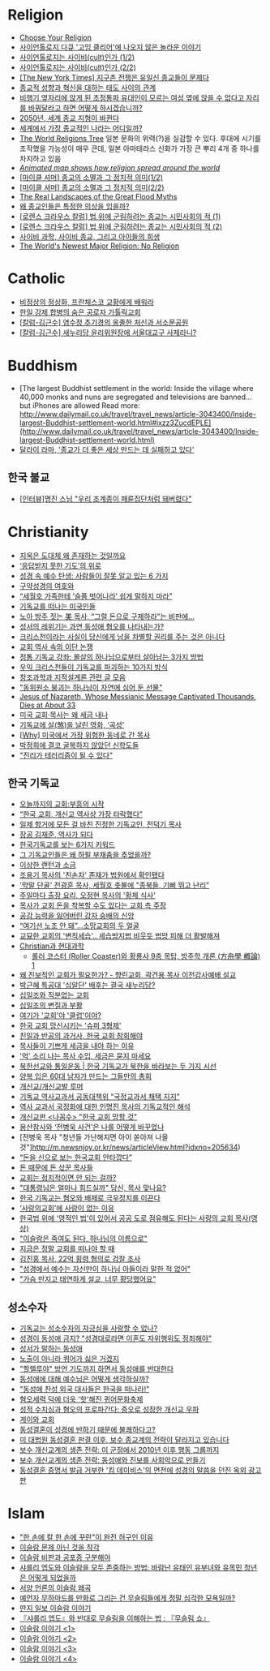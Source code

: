 Religion
========
* [Choose Your Religion](https://contemplatingtruth.wordpress.com/breaktime/religions/)
* [사이언톨로지 다큐 '고잉 클리어'에 나오지 않은 놀라운 이야기](http://www.huffingtonpost.kr/2015/04/01/story_n_6983080.html)
* [사이언톨로지는 사이비(cult)인가 (1/2)](http://newspeppermint.com/2015/04/07/m-cult1/)
* [사이언톨로지는 사이비(cult)인가 (2/2)](http://newspeppermint.com/2015/04/07/m-cult2/)
* [[The New York Times] 지구촌 전쟁은 유일신 종교들이 문제다](http://media.daum.net/series/112828//newsview?seriesId=112828&newsId=20150408000607402)
* [종교적 성향과 혁신을 대하는 태도 사이의 관계](http://newspeppermint.com/2015/04/08/religionandinnovation/)
* [비행기 옆자리에 앉게 된 초정통파 유대인이 모르는 여성 옆에 앉을 수 없다고 자리를 바꿔달라고 하면 어떻게 하시겠습니까?](http://newspeppermint.com/2015/04/09/ultraorthodox_jewish/)
* [2050년, 세계 종교 지형이 바뀐다](http://www.huffingtonpost.kr/nopil-kwak/story_b_7030586.html)
* [세계에서 가장 종교적인 나라는 어디일까?](http://newspeppermint.com/2015/04/15/global-religion-survey-2015/)
* [The World Religions Tree](http://000024.org/religions_tree/) 일본 문화의 위력(?)을 실감할 수 있다. 후대에 시기를 조작했을 가능성이 매우 큰데, 일본 아마테라스 신화가 가장 큰 뿌리 4개 중 하나를 차지하고 있음
* *[Animated map shows how religion spread around the world](https://www.youtube.com/watch?v=AvFl6UBZLv4)*
* [[마이클 셔머] 종교의 소멸과 그 정치적 의미(1/2)](http://newspeppermint.com/2015/07/20/m-religion1/)
* [[마이클 셔머] 종교의 소멸과 그 정치적 의미(2/2)](http://newspeppermint.com/2015/07/20/m-religion2/)
* [The Real Landscapes of the Great Flood Myths](http://nautil.us/issue/25/water/the-real-landscapes-of-the-great-flood-myths)
* [왜 종교인들은 특정한 의상을 입을까?](http://www.huffingtonpost.kr/2015/08/22/story_n_8023992.html)
* [[로렌스 크라우스 칼럼] 법 위에 군림하려는 종교는 시민사회의 적 (1)](http://newspeppermint.com/2015/09/10/scientist_atheist/)
* [[로렌스 크라우스 칼럼] 법 위에 군림하려는 종교는 시민사회의 적 (2)](http://newspeppermint.com/2015/09/10/scientist_atheist_2/)
* [사이비 과학, 사이비 종교, 그리고 아이들의 희생](http://ppss.kr/archives/19330)
* [The World's Newest Major Religion: No Religion](http://news.nationalgeographic.com/2016/04/160422-atheism-agnostic-secular-nones-rising-religion/)

# Catholic
* [비정상의 정상화, 프란체스코 교황에게 배워라](http://ppss.kr/archives/26238)
* [한일 강제 합병의 숨은 공로자 가톨릭교회](http://catholicpress.kr/news/view.php?idx=1493)
* [[칼럼-김근수] 염수정 추기경의 옹졸한 처신과 서소문공원](http://www.catholicpress.kr/m/view.php?idx=2223)
* [[칼럼-김근수] 새누리당 윤리위원장에 서울대교구 사제라니?](http://www.catholicpress.kr/m/view.php?idx=2834)

# Buddhism
* [The largest Buddhist settlement in the world: Inside the village where 40,000 monks and nuns are segregated and televisions are banned... but iPhones are allowed Read more: http://www.dailymail.co.uk/travel/travel_news/article-3043400/Inside-largest-Buddhist-settlement-world.html#ixzz3ZucdEPLE](http://www.dailymail.co.uk/travel/travel_news/article-3043400/Inside-largest-Buddhist-settlement-world.html)
* [달라이 라마, '종교가 더 좋은 세상 만드는 데 실패하고 있다'](http://www.huffingtonpost.kr/2015/06/10/story_n_7549154.html)

## 한국 불교
* [[인터뷰]명진 스님 "우리 조계종이 패륜집단처럼 돼버렸다"](http://www.huffingtonpost.kr/2015/06/06/story_n_7524602.html)

# Christianity
* [지옥은 도대체 왜 존재하는 것일까요](http://newspeppermint.com/2015/03/23/m-hell/)
* [‘응답받지 못한 기도’의 위로](http://ppss.kr/archives/38080)
* [성경 속 예수 탄생: 사람들이 잘못 알고 있는 6 가지](http://ppss.kr/archives/35710)
* [구약성경의 여호와](https://www.evernote.com/l/AB__CcUu9zxAyIkQG-L0rL9TdHjkufAPfeo)
* [“세월호 가족한테 ‘슬픔 벗어나라’ 쉽게 말하지 마라”](http://www.hani.co.kr/arti/society/religious/639113.html)
* [기독교를 떠나는 미국인들](http://newspeppermint.com/2015/05/17/faith-no-more/)
* [노아 방주 짓는 美 목사, “그럴 돈으로 구제하라”는 비판에…](http://christiantoday.co.kr/view.htm?id=283481)
* [성서의 레위기는 과연 동성애 혐오를 나타내는가?](http://ppss.kr/archives/44947)
* [크리스천이라는 사실이 당신에게 남을 차별할 권리를 주는 것은 아니다](http://www.huffingtonpost.kr/dale-hansen/story_b_7892776.html)
* [교회 역사 속의 이단 논쟁](https://www.facebook.com/notes/918534794893956/)
* [정통 기독교 강좌: 몰살의 하나님으로부터 살아남는 3가지 방법](http://ppss.kr/archives/22276)
* [우익 크리스천들이 기독교를 파괴하는 10가지 방식](http://www.huffingtonpost.kr/brynn-tannehill/story_b_8249044.html)
* [창조과학과 지적설계론 관련 글 모음](http://blog.naver.com/iiai/41746053)
* ["동위원소 붕괴는 하나님이 자연에 심어 둔 선물"](http://www.newsnjoy.us/news/articleView.html?idxno=6715)
* [Jesus of Nazareth, Whose Messianic Message Captivated Thousands, Dies at About 33](http://www.vanityfair.com/culture/2016/03/jesus-new-york-times-obituary)
* [미국 교회·목사는 왜 세금 내나](http://www.sisainlive.com/news/articleView.html?idxno=11190)
* [기독교에 살(煞)을 날린 영화, ‘곡성’](http://www.christiantoday.co.kr/articles/290962/20160518/%EA%B8%B0%EB%8F%85%EA%B5%90%EC%97%90-%EC%82%B4-%E7%85%9E-%EC%9D%84-%EB%82%A0%EB%A6%B0-%EC%98%81%ED%99%94-%EA%B3%A1%EC%84%B1.htm)
* [[Why] 미국에서 가장 위험한 동네로 간 목사](http://m.media.daum.net/m/media/society/newsview/20160528030309561)
* [박정희에 결코 굴복하지 않았던 신학도들](http://m.sisainlive.com/news/articleView.html?idxno=26105)
* ["진리가 테러리즘이 될 수 있다"](http://m.newsnjoy.or.kr/news/articleView.html?idxno=203904)

## 한국 기독교
* [오늘까지의 교회:부흥의 시작](http://xsfm.co.kr/wp/?p=197)
* [“한국 교회, 개신교 역사상 가장 타락했다”](http://m.media.daum.net/m/media/politics/newsview/20110225092537317)
* [일제 항거에 모든 걸 바친 진정한 기독교인, 전덕기 목사](http://ppss.kr/archives/34224)
* [장공 김재준, 역사가 되다](http://ppss.kr/archives/37704)
* [한국기독교를 보는 6가지 키워드](http://ppss.kr/archives/33097)
* [그 기독교인들은 왜 하필 부채춤을 추었을까?](http://www.huffingtonpost.kr/2015/03/24/story_n_6929150.html)
* [이상한 랜턴과 소금](http://ppss.kr/archives/43963)
* [조용기 목사의 '친손자' 존재가 법원에서 확인됐다](http://www.huffingtonpost.kr/2015/07/15/story_n_7799740.html)
* ['막말 단골' 전광훈 목사, 세월호 촛불에 "종북들, 기뻐 뛰고 난리"](http://www.huffingtonpost.kr/2014/05/26/story_n_5390891.html)
* [주일마다 출장 요리, 오정현 목사의 '황제 식사'](http://www.newsnjoy.or.kr/news/articleView.html?idxno=199267)
* [목사가 교회 돈을 착복할 수도 있다는 교회 측 주장](http://sarangnet.org/archives/15696)
* [공감 능력을 잃어버린 강자 숭배의 신앙](http://ppss.kr/archives/47021)
* [“여기선 노조 안 돼”…소망교회의 두 얼굴](http://newstapa.org/24724)
* [교묘한 교회의 '변칙세습'.. 세습방지법 비웃듯 법망 피해 더 활발해져](http://media.daum.net/culture/religion/newsview?newsid=20150527220720460&RIGHT_COMM=R9)
* [Christian과 현대과학](http://lightntree.blogspot.kr/)
  * [롤러 코스터 (Roller Coaster)와 황룡사 9층 목탑, 방주학 개론 (方舟學 槪論) 1](http://lightntree.blogspot.kr/2014/05/roller-coaster-9.html?m=0)
* [왜 진보적인 교회가 필요한가? - 향린교회, 곽건용 목사 이전감사예배 설교](http://m.newsm.com/news/articleView.html?idxno=5023)
* [박근혜 특공대 '십알단' 배후는 결국 새누리당?](http://www.huffingtonpost.kr/2015/07/09/story_n_7759980.html)
* [십일조와 직분없는 교회](http://m.blog.daum.net/yl3985/1239)
* [십일조의 변질과 부활](http://m.newsnjoy.us/news/articleView.html?idxno=6274)
* [여기가 '교회'야 '클럽'이야?](http://www.newsnjoy.or.kr/news/articleView.html?idxno=199598)
* [한국 교회 망신시키는 '슈퍼 3형제'](http://m.newsm.com/news/articleView.html?idxno=970)
* [친일과 반공의 과거사, 한국 교회 참회해야](http://media.daum.net/society/all/newsview?newsid=20150820100906359)
* [목사들이 기쁘게 세금을 내야 하는 이유](http://www.huffingtonpost.kr/taekyung-lee/story_b_8053064.html)
* ['억' 소리 나는 목사 수입, 세금은 묻지 마세요](http://www.huffingtonpost.kr/2015/08/27/story_n_8047898.html)
* [북한선교와 통일운동 | 한국 기독교가 북한을 바라보는 두 가지 시선](http://www.huffingtonpost.kr/nk-news/story_b_8040578.html)
* [양복 입은 60대 남자가 만드는 그들만의 총회](http://www.newsnjoy.or.kr/news/articleView.html?idxno=200252)
* [개신교/개신교발 루머](https://librewiki.net/wiki/%EA%B0%9C%EC%8B%A0%EA%B5%90/%EA%B0%9C%EC%8B%A0%EA%B5%90%EB%B0%9C_%EB%A3%A8%EB%A8%B8#.EA.B6.8C.EB.A0.A5.EC.9D.84_.EB.82.B4.EB.A0.A4.EB.86.93.EA.B3.A0_.EC.A1.B0.EC.9A.A9.ED.9E.88_.EC.9D.80.ED.87.B4.ED.95.98.EA.B3.A0_.EC.A3.BC.EB.8B.98.EC.9D.98_.EB.9C.BB.EC.9D.84_.EB.94.B0.EB.A5.B8_.ED.81.AC.EB.A1.AC.EC.9B.B0.3F)
* [기독교 역사교과서 공동대책위 “국정교과서 채택 지지”](http://www.christiantoday.co.kr/view.htm?id=286432)
* [역사 교과서 국정화에 대한 인명진 목사의 기독교적인 해석](http://www.huffingtonpost.kr/2015/10/20/story_n_8335226.html)
* [개신교판 <나꼼수> "한국 교회 망할 것"](http://www.ohmynews.com/NWS_Web/View/at_pg.aspx?CNTN_CD=A0002150711)
* [용산참사와 ‘전병욱 사건’은 나를 어떻게 바꾸었나](http://www.ziksir.com/ziksir/view/2615)
* [전병욱 목사 "청년들 가난해지면 아이 쏟아져 나올 것"]http://m.newsnjoy.or.kr/news/articleView.html?idxno=205634)
* [“돈을 신으로 보는 한국교회 안타깝다”](http://media.daum.net/culture/religion/newsview?newsid=20151129200809525&RIGHT_REPLY=R1)
* [돈 때문에 돈 삯꾼 목사들](http://m.newsm.com/news/articleView.html?idxno=5643)
* [교회는 정치적이면 안 되는 걸까?](http://www.ziksir.com/ziksir/view/2908)
* ["대통령님은 얼마나 힘드실까" 당신, 목사 맞나요?](http://m.ohmynews.com/NWS_Web/Mobile/at_pg.aspx?CNTN_CD=A0002187577#cb)
* [한국 기독교는 혐오와 배제로 극우정치를 이끈다](http://www.huffingtonpost.kr/2016/04/23/story_n_9763500.html)
* [‘사랑의교회’에 사랑이 없는 이유](http://ppss.kr/archives/79324)
* [한국법 위에 '영적인 법'이 있어서 공공 도로 점유해도 된다는 사랑의 교회 목사(영상)](http://www.huffingtonpost.kr/2016/06/16/story_n_10497858.html?ncid=fcbklnkkrhpmg00000001)
* ["이슬람은 죽여도 된다, 하나님의 이름으로"](http://m.media.daum.net/m/media/world/newsview/20110727164316068)
* [지금은 정말 교회를 떠나야 할 때](http://m.newsnjoy.or.kr/news/articleView.html?idxno=204548)
* [김진홍 목사, 22억 횡령 혐의로 검찰 조사](http://m.newsnjoy.or.kr/news/articleView.html?idxno=205638)
* ["성경에서 예수는 자신만이 하나님 아들이라 말한 적 없어"](http://media.daum.net/culture/others/newsview?newsid=20151008010102340)
* ["가슴 만지고 태연하게 설교, 너무 황당했어요"](http://media.daum.net/society/others/newsview?newsid=20160914110602716&RIGHT_REPLY=R4)

## 성소수자
* [기독교는 성소수자의 자긍심을 사랑할 수 없나?](http://ppss.kr/archives/33095)
* [성경이 동성애 금지? "성경대로라면 이혼도 자위행위도 정죄해야"](http://www.huffingtonpost.kr/2014/12/10/story_n_6299704.html)
* [성서가 말하는 동성애](http://ppss.kr/archives/37430)
* [노출이 아니라 퀴어가 싫은 거겠지](http://ppss.kr/archives/47112)
* ["할렐루야" 방언 기도까지 하면서 동성애를 반대한다](http://www.huffingtonpost.kr/2015/06/10/story_n_7551176.html)
* [동성애에 대해 예수님은 어떻게 생각하실까?](http://www.huffingtonpost.kr/rev-susan-russell/story_b_7540158.html)
* ["동성애 찬성 외국 대사들은 한국을 떠나라!"](http://www.huffingtonpost.kr/2015/06/13/story_n_7574930.html) 
* [혐오세력 덕에 더욱 '핫'해진 퀴어문화축제](http://www.huffingtonpost.kr/2015/06/26/story_n_7669596.html)
* [성적 수치심과 혐오의 프로파간다: 증오로 성장한 개신교 우파](http://slownews.kr/39113)
* [게이와 교회](http://ppss.kr/archives/39199)
* [동성결혼이 성경에 반하기 때문에 불쾌하다고?](http://www.huffingtonpost.kr/whitney-kay-bacon/story_b_7759862.html)
* [미 대법원 동성결혼 판결 이후, 보수 종교계의 전략이 달라지고 있습니다](http://newspeppermint.com/2015/07/13/conservatives-underdogs/)
* [보수 개신교계의 생존 전략: 미 군정에서 2010년 이후 행동 그룹까지](http://slownews.kr/39134)
* [보수 개신교계의 생존 전략: 동성애와 진보를 사회악으로 만들기](http://slownews.kr/43588)
* [동성결혼 증명서 발급 거부한 '킴 데이비스'의 면전에 성경의 말씀을 던진 옥외 광고판](http://www.huffingtonpost.kr/2015/09/13/story_n_8131366.html)

# Islam
* ["한 손에 칼 한 손에 꾸란"이 완전 허구인 이유](http://ppss.kr/archives/38516)
* [이슬람 문제 아닌 것을 착각](http://www.huffingtonpost.kr/taekgwang-lee/story_b_6928432.html)
* [이슬람 비판과 공포증 구분해야](http://www.huffingtonpost.kr/jeongil-jang-/story_b_6928426.html)
* [샤를리 엡도와 이슬람을 모두 존중하는 방법: 바람난 유태인 유부녀와 유목민 청년은 어떻게 되었을까](http://slownews.kr/36224)
* [서양 언론의 이슬람 왜곡](http://ppss.kr/archives/42824)
* [예언자 무하마드를 만화로 그리는 건 무슬림들에게 정말 심각한 모욕일까?](http://newspeppermint.com/2015/05/06/mohammedcartoon/)
* [딴지 일보 이슬람 이야기](http://www.ddanzi.com/?act=&vid=&mid=ddanziNews&category=977706&search_target=title&search_keyword=%EC%9D%B4%EC%8A%AC%EB%9E%8C)
* [『샤를리 엡도』와 반대로 무슬림을 이해하는 법 : 『무슬림 쇼』](http://www.huffingtonpost.kr/acomics/story_b_8150750.html)
* [이슬람 이야기 <1>](http://www.ddanzi.com/ddanziNews/3023258)
* [이슬람 이야기 <2>](http://www.ddanzi.com/ddanziNews/3037600)
* [이슬람 이야기 <3>](http://www.ddanzi.com/ddanziNews/3074330)
* [이슬람 이야기 <4>](http://www.ddanzi.com/ddanziNews/3111445)
